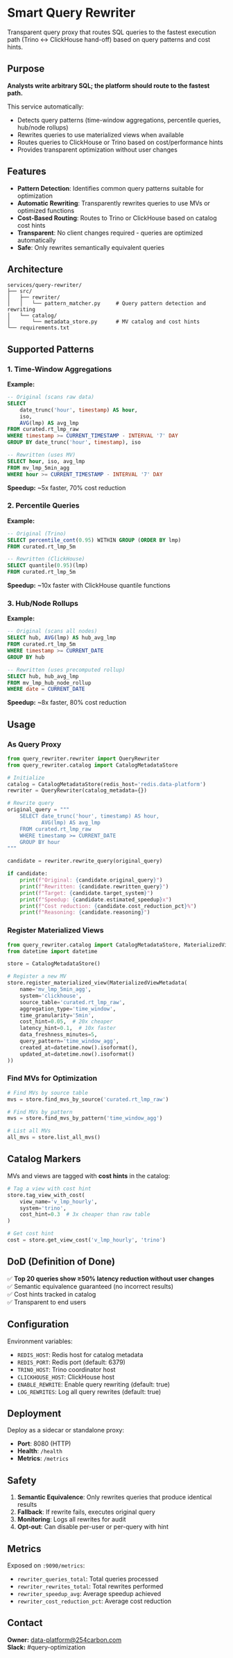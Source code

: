 # Smart Query Rewriter

Transparent query proxy that routes SQL queries to the fastest execution path (Trino ↔ ClickHouse hand-off) based on query patterns and cost hints.

## Purpose

**Analysts write arbitrary SQL; the platform should route to the fastest path.**

This service automatically:
- Detects query patterns (time-window aggregations, percentile queries, hub/node rollups)
- Rewrites queries to use materialized views when available
- Routes queries to ClickHouse or Trino based on cost/performance hints
- Provides transparent optimization without user changes

## Features

- **Pattern Detection**: Identifies common query patterns suitable for optimization
- **Automatic Rewriting**: Transparently rewrites queries to use MVs or optimized functions
- **Cost-Based Routing**: Routes to Trino or ClickHouse based on catalog cost hints
- **Transparent**: No client changes required - queries are optimized automatically
- **Safe**: Only rewrites semantically equivalent queries

## Architecture

```
services/query-rewriter/
├── src/
│   ├── rewriter/
│   │   └── pattern_matcher.py     # Query pattern detection and rewriting
│   └── catalog/
│       └── metadata_store.py      # MV catalog and cost hints
└── requirements.txt
```

## Supported Patterns

### 1. Time-Window Aggregations
**Example:**
```sql
-- Original (scans raw data)
SELECT 
    date_trunc('hour', timestamp) AS hour,
    iso,
    AVG(lmp) AS avg_lmp
FROM curated.rt_lmp_raw
WHERE timestamp >= CURRENT_TIMESTAMP - INTERVAL '7' DAY
GROUP BY date_trunc('hour', timestamp), iso

-- Rewritten (uses MV)
SELECT hour, iso, avg_lmp
FROM mv_lmp_5min_agg
WHERE hour >= CURRENT_TIMESTAMP - INTERVAL '7' DAY
```

**Speedup:** ~5x faster, 70% cost reduction

### 2. Percentile Queries
**Example:**
```sql
-- Original (Trino)
SELECT percentile_cont(0.95) WITHIN GROUP (ORDER BY lmp)
FROM curated.rt_lmp_5m

-- Rewritten (ClickHouse)
SELECT quantile(0.95)(lmp)
FROM curated.rt_lmp_5m
```

**Speedup:** ~10x faster with ClickHouse quantile functions

### 3. Hub/Node Rollups
**Example:**
```sql
-- Original (scans all nodes)
SELECT hub, AVG(lmp) AS hub_avg_lmp
FROM curated.rt_lmp_5m
WHERE timestamp >= CURRENT_DATE
GROUP BY hub

-- Rewritten (uses precomputed rollup)
SELECT hub, hub_avg_lmp
FROM mv_lmp_hub_node_rollup
WHERE date = CURRENT_DATE
```

**Speedup:** ~8x faster, 80% cost reduction

## Usage

### As Query Proxy

```python
from query_rewriter.rewriter import QueryRewriter
from query_rewriter.catalog import CatalogMetadataStore

# Initialize
catalog = CatalogMetadataStore(redis_host='redis.data-platform')
rewriter = QueryRewriter(catalog_metadata={})

# Rewrite query
original_query = """
    SELECT date_trunc('hour', timestamp) AS hour,
           AVG(lmp) AS avg_lmp
    FROM curated.rt_lmp_raw
    WHERE timestamp >= CURRENT_DATE
    GROUP BY hour
"""

candidate = rewriter.rewrite_query(original_query)

if candidate:
    print(f"Original: {candidate.original_query}")
    print(f"Rewritten: {candidate.rewritten_query}")
    print(f"Target: {candidate.target_system}")
    print(f"Speedup: {candidate.estimated_speedup}x")
    print(f"Cost reduction: {candidate.cost_reduction_pct}%")
    print(f"Reasoning: {candidate.reasoning}")
```

### Register Materialized Views

```python
from query_rewriter.catalog import CatalogMetadataStore, MaterializedViewMetadata
from datetime import datetime

store = CatalogMetadataStore()

# Register a new MV
store.register_materialized_view(MaterializedViewMetadata(
    name='mv_lmp_5min_agg',
    system='clickhouse',
    source_table='curated.rt_lmp_raw',
    aggregation_type='time_window',
    time_granularity='5min',
    cost_hint=0.05,  # 20x cheaper
    latency_hint=0.1,  # 10x faster
    data_freshness_minutes=5,
    query_pattern='time_window_agg',
    created_at=datetime.now().isoformat(),
    updated_at=datetime.now().isoformat()
))
```

### Find MVs for Optimization

```python
# Find MVs by source table
mvs = store.find_mvs_by_source('curated.rt_lmp_raw')

# Find MVs by pattern
mvs = store.find_mvs_by_pattern('time_window_agg')

# List all MVs
all_mvs = store.list_all_mvs()
```

## Catalog Markers

MVs and views are tagged with **cost hints** in the catalog:

```python
# Tag a view with cost hint
store.tag_view_with_cost(
    view_name='v_lmp_hourly',
    system='trino',
    cost_hint=0.3  # 3x cheaper than raw table
)

# Get cost hint
cost = store.get_view_cost('v_lmp_hourly', 'trino')
```

## DoD (Definition of Done)

✅ **Top 20 queries show ≥50% latency reduction without user changes**  
✅ Semantic equivalence guaranteed (no incorrect results)  
✅ Cost hints tracked in catalog  
✅ Transparent to end users

## Configuration

Environment variables:
- `REDIS_HOST`: Redis host for catalog metadata
- `REDIS_PORT`: Redis port (default: 6379)
- `TRINO_HOST`: Trino coordinator host
- `CLICKHOUSE_HOST`: ClickHouse host
- `ENABLE_REWRITE`: Enable query rewriting (default: true)
- `LOG_REWRITES`: Log all query rewrites (default: true)

## Deployment

Deploy as a sidecar or standalone proxy:
- **Port**: 8080 (HTTP)
- **Health**: `/health`
- **Metrics**: `/metrics`

## Safety

1. **Semantic Equivalence**: Only rewrites queries that produce identical results
2. **Fallback**: If rewrite fails, executes original query
3. **Monitoring**: Logs all rewrites for audit
4. **Opt-out**: Can disable per-user or per-query with hint

## Metrics

Exposed on `:9090/metrics`:
- `rewriter_queries_total`: Total queries processed
- `rewriter_rewrites_total`: Total rewrites performed
- `rewriter_speedup_avg`: Average speedup achieved
- `rewriter_cost_reduction_pct`: Average cost reduction

## Contact

**Owner:** data-platform@254carbon.com  
**Slack:** #query-optimization
